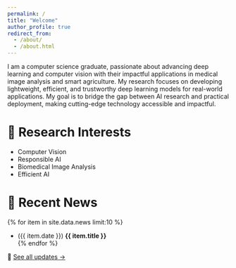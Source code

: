 ```yaml
---
permalink: /
title: "Welcome"
author_profile: true
redirect_from: 
  - /about/
  - /about.html
---
```


I am a computer science graduate, passionate about advancing deep learning and computer vision with their impactful applications in medical image analysis and smart agriculture. My research focuses on developing lightweight, efficient, and trustworthy deep learning models for real-world applications. My goal is to bridge the gap between AI research and practical deployment, making cutting-edge technology accessible and impactful.

🔬 Research Interests
===
- Computer Vision
- Responsible AI
- Biomedical Image Analysis
- Efficient AI

📢 Recent News  
===
{% for item in site.data.news limit:10 %}
- ({{ item.date }}) **{{ item.title }}**  
{% endfor %}

🔗 [See all updates →](/news/)


